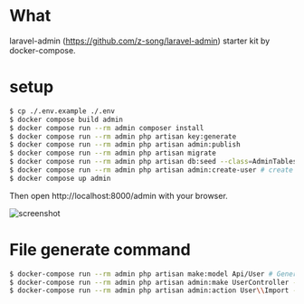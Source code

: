 # What

laravel-admin (https://github.com/z-song/laravel-admin) starter kit by docker-compose.

# setup

```bash
$ cp ./.env.example ./.env
$ docker compose build admin
$ docker compose run --rm admin composer install
$ docker compose run --rm admin php artisan key:generate
$ docker compose run --rm admin php artisan admin:publish
$ docker compose run --rm admin php artisan migrate
$ docker compose run --rm admin php artisan db:seed --class=AdminTablesSeeder
$ docker compose run --rm admin php artisan admin:create-user # create an admin user with username and password
$ docker compose up admin
```

Then open http://localhost:8000/admin with your browser.

![screenshot](https://user-images.githubusercontent.com/69618840/170651081-9fd64fe0-0a06-4cdd-a499-e3eb69366bef.png)

# File generate command

```bash
$ docker-compose run --rm admin php artisan make:model Api/User # Generate User model
$ docker-compose run --rm admin php artisan admin:make UserController --model=App\\Models\\Api\\User # Generate User Controller
$ docker-compose run --rm admin php artisan admin:action User\\Import --name="import" # Generate csv import action
```

